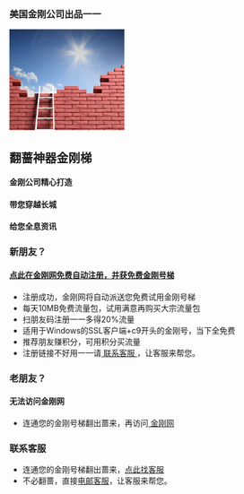 ### 美国金刚公司出品一一
![image](kklogo-athird.png)
## 翻蔷神器金刚梯

#### 金刚公司精心打造
#### 带您穿越长城
#### 给您全息资讯


### 新朋友？
#### [点此在金刚网免费自动注册，并获免费金刚号梯](https://amazon135.com/midman-test/testfm.php)

- 注册成功，金刚网将自动派送您免费试用金刚号梯
- 每天10MB免费流量包，试用满意再购买大宗流量包
- 扫朋友码注册一一多得20%流量
- 适用于Windows的SSL客户端+c9开头的金刚号，当下全免费
- 推荐朋友赚积分，可用积分买流量
- 注册链接不好用一一请[ 联系客服 ](mailto:cs@a2zitpro.com)，让客服来帮您。

### 老朋友？
#### 无法访问金刚网
- 连通您的金刚号梯翻出蔷来，再访问[ 金刚网 ](https://atozitpro.net/zh)   

### 联系客服
- 连通您的金刚号梯翻出蔷来，[点此找客服](https://www.atozitpro.net/zh/contact-us/)
- 不必翻蔷，直接[电邮客服](mailto:cs@a2zitpro.com)，让客服来帮您。





